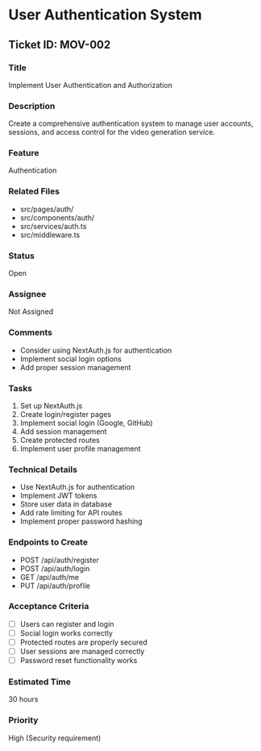 # User Authentication System
## Ticket ID: MOV-002
### Title
Implement User Authentication and Authorization
### Description
Create a comprehensive authentication system to manage user accounts, sessions, and access control for the video generation service.
### Feature
Authentication
### Related Files
- src/pages/auth/
- src/components/auth/
- src/services/auth.ts
- src/middleware.ts
### Status
Open
### Assignee
Not Assigned
### Comments
- Consider using NextAuth.js for authentication
- Implement social login options
- Add proper session management
### Tasks
1. Set up NextAuth.js
2. Create login/register pages
3. Implement social login (Google, GitHub)
4. Add session management
5. Create protected routes
6. Implement user profile management
### Technical Details
- Use NextAuth.js for authentication
- Implement JWT tokens
- Store user data in database
- Add rate limiting for API routes
- Implement proper password hashing
### Endpoints to Create
- POST /api/auth/register
- POST /api/auth/login
- GET /api/auth/me
- PUT /api/auth/profile
### Acceptance Criteria
- [ ] Users can register and login
- [ ] Social login works correctly
- [ ] Protected routes are properly secured
- [ ] User sessions are managed correctly
- [ ] Password reset functionality works
### Estimated Time
30 hours
### Priority
High (Security requirement)